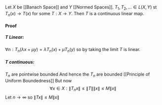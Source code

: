 Let $X$ be [[Banach Space]] and $Y$ [[Normed Spaces]].
$T_{1},T_{2},\dots \in L(X,Y)$ st $T_{n}(x)\to T(x)$ for some $T:X\to Y$.
Then $T$ is a continuous linear map.
#### Proof
##### $T$ Linear:
$\forall n:T_{n}(\lambda x+\mu y)=\lambda T_{n}(x)+\mu T_{n}(y)$ so by taking the limit $T$ is linear.
##### $T$ continuous:
$T_{n}$ are pointwise bounded
And hence the $T_{n}$ are bounded [[Principle of Uniform Boundedness]]
But now
$$
\forall x\in X:\lVert T_{n}x \rVert \leq \lVert T \rVert \lVert x \rVert \leq M\lVert x \rVert 
$$
Let $n\to \infty$ so $\lVert Tx \rVert\leq M\lVert x \rVert$
